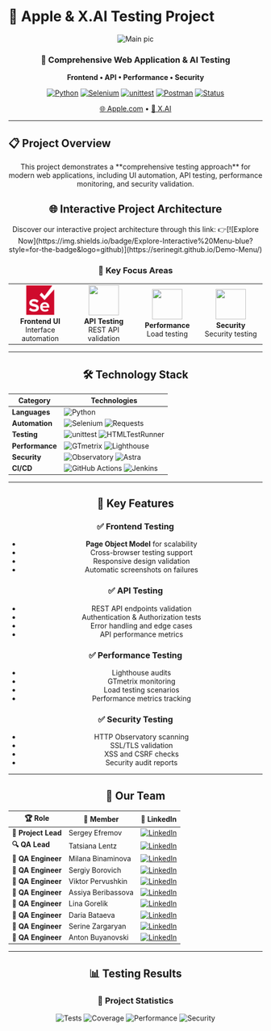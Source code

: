 # 🍎 Apple & X.AI Testing Project
<div align="center">

![Main pic](https://github.com/SerineGit/vizitka/blob/main/freepik__dynamic-tracking-shot-an-android-with-artificial-i__80151-ezgif.com-video-to-gif-converter.gif)

### 🚀 Comprehensive Web Application & AI Testing
**Frontend • API • Performance • Security**

[![Python](https://img.shields.io/badge/Python-3.8+-blue.svg)](https://python.org)
[![Selenium](https://img.shields.io/badge/Selenium-WebDriver-green.svg)](https://selenium.dev)
[![unittest](https://img.shields.io/badge/Testing-unittest-red.svg)](https://docs.python.org/3/library/unittest.html)
[![Postman](https://img.shields.io/badge/Postman-API%20Testing-orange.svg)](https://www.postman.com/)
[![Status](https://img.shields.io/badge/Status-Active-success.svg)]()


[🌐 Apple.com](https://www.apple.com/) • [🤖 X.AI](https://x.ai/)

</div>

---

## 📋 Project Overview

<div align="center">
This project demonstrates a **comprehensive testing approach** for modern web applications, including UI automation, API testing, performance monitoring, and security validation.



## 🌐 Interactive Project Architecture

<div align="center">
Discover our interactive project architecture through this link:  
👉[![Explore Now](https://img.shields.io/badge/Explore-Interactive%20Menu-blue?style=for-the-badge&logo=github)](https://serinegit.github.io/Demo-Menu/)
</div>


### 🎯 Key Focus Areas

<div align="center">
<table>
  <tr>
    <td align="center" width="25%">
      <img src="https://raw.githubusercontent.com/devicons/devicon/master/icons/selenium/selenium-original.svg" width="60" height="60"/>
      <br><strong>Frontend UI</strong>
      <br>Interface automation
    </td>
    <td align="center" width="25%">
      <img src="https://cdn-icons-png.flaticon.com/512/2165/2165004.png" width="60" height="60"/>
      <br><strong>API Testing</strong>
      <br>REST API validation
    </td>
    <td align="center" width="25%">
      <img src="https://cdn-icons-png.flaticon.com/512/1055/1055646.png" width="60" height="60"/>
      <br><strong>Performance</strong>
      <br>Load testing
    </td>
    <td align="center" width="25%">
      <img src="https://cdn-icons-png.flaticon.com/512/2092/2092063.png" width="60" height="60"/>
      <br><strong>Security</strong>
      <br>Security testing
    </td>
  </tr>
</table>

---
</div>

## 🛠 Technology Stack

<div align="center">

| Category | Technologies |
|-----------|------------|
| **Languages** | ![Python](https://img.shields.io/badge/Python-3776AB?style=flat&logo=python&logoColor=white) |
| **Automation** | ![Selenium](https://img.shields.io/badge/Selenium-43B02A?style=flat&logo=selenium&logoColor=white) ![Requests](https://img.shields.io/badge/Requests-2CA5E0?style=flat&logo=python&logoColor=white) |
| **Testing** | ![unittest](https://img.shields.io/badge/unittest-FF6B6B?style=flat&logo=python&logoColor=white) ![HTMLTestRunner](https://img.shields.io/badge/HTMLTestRunner-4ECDC4?style=flat) |
| **Performance** | ![GTmetrix](https://img.shields.io/badge/GTmetrix-FF6900?style=flat) ![Lighthouse](https://img.shields.io/badge/Lighthouse-F44B21?style=flat&logo=lighthouse&logoColor=white) |
| **Security** | ![Observatory](https://img.shields.io/badge/HTTP_Observatory-FF0000?style=flat) ![Astra](https://img.shields.io/badge/Astra-6C5CE7?style=flat) |
| **CI/CD** | ![GitHub Actions](https://img.shields.io/badge/GitHub_Actions-2088FF?style=flat&logo=github-actions&logoColor=white) ![Jenkins](https://img.shields.io/badge/Jenkins-D24939?style=flat&logo=jenkins&logoColor=white) |

</div>

---

## 🎯 Key Features

### ✅ Frontend Testing
- **Page Object Model** for scalability
- Cross-browser testing support
- Responsive design validation
- Automatic screenshots on failures

### ✅ API Testing  
- REST API endpoints validation
- Authentication & Authorization tests
- Error handling and edge cases
- API performance metrics

### ✅ Performance Testing
- Lighthouse audits
- GTmetrix monitoring
- Load testing scenarios
- Performance metrics tracking

### ✅ Security Testing
- HTTP Observatory scanning
- SSL/TLS validation
- XSS and CSRF checks
- Security audit reports

---

## 👥 Our Team

<div align="center">

| 🏆 **Role** | 👤 **Member** | 🔗 **LinkedIn** |
|-------------|-----------------|-----------------|
| **🎯 Project Lead** | Sergey Efremov | [![LinkedIn](https://img.shields.io/badge/LinkedIn-0077B5?style=flat&logo=linkedin&logoColor=white)](https://www.linkedin.com/in/sefremoff) |
| **🔍 QA Lead** | Tatsiana Lentz | [![LinkedIn](https://img.shields.io/badge/LinkedIn-0077B5?style=flat&logo=linkedin&logoColor=white)](https://www.linkedin.com/in/tatsianalentz) |
| **🧪 QA Engineer** | Milana Binaminova | [![LinkedIn](https://img.shields.io/badge/LinkedIn-0077B5?style=flat&logo=linkedin&logoColor=white)](https://www.linkedin.com/in/milana-binaminova) |
| **🧪 QA Engineer** | Sergiy Borovich | [![LinkedIn](https://img.shields.io/badge/LinkedIn-0077B5?style=flat&logo=linkedin&logoColor=white)](https://www.linkedin.com/in/sergiy-borovich) |
| **🧪 QA Engineer** | Viktor Pervushkin | [![LinkedIn](https://img.shields.io/badge/LinkedIn-0077B5?style=flat&logo=linkedin&logoColor=white)](https://www.linkedin.com/in/viktp) |
| **🧪 QA Engineer** | Assiya Beribassova | [![LinkedIn](https://img.shields.io/badge/LinkedIn-0077B5?style=flat&logo=linkedin&logoColor=white)](https://www.linkedin.com/in/assiya-beribassova) |
| **🧪 QA Engineer** | Lina Gorelik | [![LinkedIn](https://img.shields.io/badge/LinkedIn-0077B5?style=flat&logo=linkedin&logoColor=white)](https://www.linkedin.com/in/lina-gorelik) |
| **🧪 QA Engineer** | Daria Bataeva | [![LinkedIn](https://img.shields.io/badge/LinkedIn-0077B5?style=flat&logo=linkedin&logoColor=white)](https://www.linkedin.com/in/daria-bataeva) |
| **🧪 QA Engineer** | Serine Zargaryan | [![LinkedIn](https://img.shields.io/badge/LinkedIn-0077B5?style=flat&logo=linkedin&logoColor=white)](https://www.linkedin.com/in/serinezargaryan) |
| **🧪 QA Engineer** | Anton Buyanovski | [![LinkedIn](https://img.shields.io/badge/LinkedIn-0077B5?style=flat&logo=linkedin&logoColor=white)](https://www.linkedin.com/in/antonb-qa) |

</div>

---


## 📊 Testing Results

<div align="center">

### 🎯 Project Statistics

![Tests](https://img.shields.io/badge/Tests_Passed-98%25-brightgreen)
![Coverage](https://img.shields.io/badge/Coverage-85%25-green)
![Performance](https://img.shields.io/badge/Performance_Score-92%2F100-brightgreen)
![Security](https://img.shields.io/badge/Security_Grade-A+-success)

</div>

